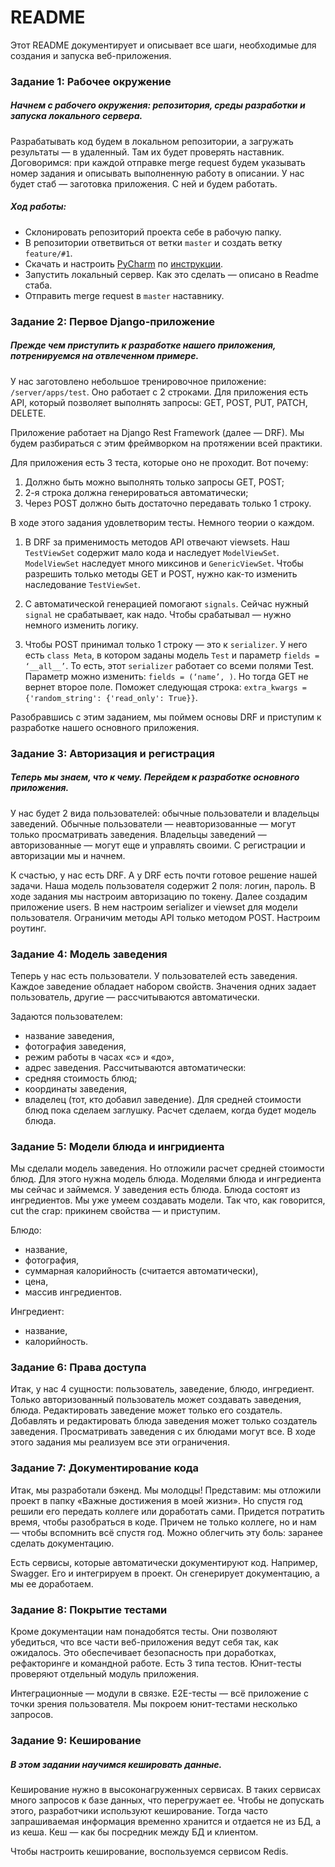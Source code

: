 README
=====================

Этот README документирует и описывает все шаги, необходимые для создания и запуска веб-приложения.


### Задание 1: Рабочее окружение

##### Начнем с рабочего окружения: репозитория, среды разработки и запуска локального сервера. 

Разрабатывать код будем в локальном репозитории, а загружать результаты — в удаленный. Там их будет проверять наставник. Договоримся: при каждой отправке merge request будем указывать номер задания и описывать выполненную работу в описании.
У нас будет стаб — заготовка приложения. С ней и будем работать.

##### Ход работы:

* Склонировать репозиторий проекта себе в рабочую папку.
* В репозитории ответвиться от ветки `master` и создать ветку `feature/#1`.
* Скачать и настроить [PyCharm](https://www.jetbrains.com/pycharm/) по [инструкции](https://docs.google.com/document/d/13G_jjdX4nLDUtsrl7vB2l6YQUNFWFhW0Oi_2yanylXY/).
* Запустить локальный сервер. Как это сделать — описано в Readme стаба.
* Отправить merge request в `master` наставнику.


### Задание 2: Первое Django-приложение

##### Прежде чем приступить к разработке нашего приложения, потренируемся на отвлеченном примере.

У нас заготовлено небольшое тренировочное приложение: `/server/apps/test`.
Оно работает с 2 строками. Для приложения есть API, который позволяет выполнять запросы: GET, POST, PUT, PATCH, DELETE.

Приложение работает на Django Rest Framework (далее — DRF). Мы будем разбираться с этим фреймворком на протяжении всей практики.

Для приложения есть 3 теста, которые оно не проходит. Вот почему:
1) Должно быть можно выполнять только запросы GET, POST;
2) 2-я строка должна генерироваться автоматически;
3) Через POST должно быть достаточно передавать только 1 строку.

В ходе этого задания удовлетворим тесты. Немного теории о каждом.

1) В DRF за применимость методов API отвечают viewsets. Наш `TestViewSet` содержит мало кода и наследует `ModelViewSet`. `ModelViewSet` наследует много миксинов и `GenericViewSet`. Чтобы разрешить только методы GET и POST, нужно как-то изменить наследование `TestViewSet`.

2) С автоматической генерацией помогают `signals`. Сейчас нужный `signal` не срабатывает, как надо. Чтобы срабатывал — нужно немного изменить логику.

3) Чтобы POST принимал только 1 строку — это к `serializer`. У него есть `class Meta`, в котором заданы модель `Test` и параметр `fields = ‘__all__’`. То есть, этот `serializer` работает со всеми полями Test. Параметр можно изменить: `fields = (‘name’, )`. Но тогда GET не вернет второе поле. Поможет следующая строка: `extra_kwargs = {'random_string': {'read_only': True}}`. 

Разобравшись с этим заданием, мы поймем основы DRF и приступим к разработке нашего основного приложения.


### Задание 3: Авторизация и регистрация

##### Теперь мы знаем, что к чему. Перейдем к разработке основного приложения.

У нас будет 2 вида пользователей: обычные пользователи и владельцы заведений. 
Обычные пользователи — неавторизованные — могут только просматривать заведения. 
Владельцы заведений — авторизованные — могут еще и управлять своими. 
С регистрации и авторизации мы и начнем.

К счастью, у нас есть DRF. А у DRF есть почти готовое решение нашей задачи. Наша модель пользователя содержит 2 поля: логин, пароль. В ходе задания мы настроим авторизацию по токену. Далее создадим приложение users. В нем настроим serializer и viewset для модели пользователя. Ограничим методы API только методом POST. Настроим роутинг.


### Задание 4: Модель заведения

Теперь у нас есть пользователи.
У пользователей есть заведения. Каждое заведение обладает набором свойств. 
Значения одних задает пользователь, другие — рассчитываются автоматически.

Задаются пользователем:
* название заведения,
* фотография заведения,
* режим работы в часах «с» и «до»,
* адрес заведения.
Рассчитываются автоматически:
* средняя стоимость блюд;
* координаты заведения,
* владелец (тот, кто добавил заведение).
Для средней стоимости блюд пока сделаем заглушку. Расчет сделаем, когда будет модель блюда.


### Задание 5: Модели блюда и ингридиента

Мы сделали модель заведения. Но отложили расчет средней стоимости блюд. Для этого нужна модель блюда. Моделями блюда и ингредиента мы сейчас и займемся.
У заведения есть блюда. Блюда состоят из ингредиентов. Мы уже умеем создавать модели. Так что, как говорится, cut the crap: прикинем свойства — и приступим.

Блюдо:
* название,
* фотография,
* суммарная калорийность (считается автоматически),
* цена,
* массив ингредиентов.

Ингредиент:
* название,
* калорийность.


### Задание 6: Права доступа

Итак, у нас 4 сущности: пользователь, заведение, блюдо, ингредиент. Только авторизованный пользователь может создавать заведения, блюда. Редактировать заведение может только его создатель. Добавлять и редактировать блюда заведения может только создатель заведения. Просматривать заведения с их блюдами могут все. 
В ходе этого задания мы реализуем все эти ограничения.


### Задание 7: Документирование кода

Итак, мы разработали бэкенд. Мы молодцы!
Представим: мы отложили проект в папку «Важные достижения в моей жизни». Но спустя год решили его передать коллеге или доработать сами. Придется потратить время, чтобы разобраться в коде. Причем не только коллеге, но и нам — чтобы вспомнить всё спустя год. Можно облегчить эту боль: заранее сделать
документацию. 

Есть сервисы, которые автоматически документируют код. Например, Swagger. Его и интегрируем в проект. Он сгенерирует документацию, а мы ее доработаем.


### Задание 8: Покрытие тестами

Кроме документации нам понадобятся тесты. Они позволяют убедиться, что все части веб-приложения ведут себя так, как ожидалось. Это обеспечивает безопасность при доработках, рефакторинге и командной работе.
Есть 3 типа тестов. Юнит-тесты проверяют отдельный модуль приложения.

Интеграционные — модули в связке. E2E-тесты — всё приложение с точки зрения пользователя. 
Мы покроем юнит-тестами несколько запросов.


### Задание 9: Кеширование

##### В этом задании научимся кешировать данные.
Кеширование нужно в высоконагруженных сервисах. В таких сервисах много запросов к базе данных, что перегружает ее. Чтобы не допускать этого, разработчики используют кеширование. Тогда часто запрашиваемая информация временно хранится и отдается не из БД, а из кеша. Кеш — как бы посредник между БД и клиентом.

Чтобы настроить кеширование, воспользуемся сервисом Redis.
